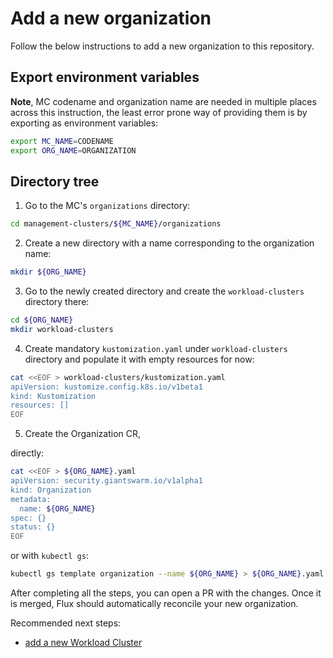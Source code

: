 # Add a new organization

Follow the below instructions to add a new organization to this repository.

## Export environment variables

**Note**, MC codename and organization name are needed in multiple places across this instruction, the least error prone way of providing them is by exporting as environment variables:

```sh
export MC_NAME=CODENAME
export ORG_NAME=ORGANIZATION
```

## Directory tree

1. Go to the MC's `organizations` directory:

```sh
cd management-clusters/${MC_NAME}/organizations
```

2. Create a new directory with a name corresponding to the organization name:

```sh
mkdir ${ORG_NAME}
```

3. Go to the newly created directory and create the `workload-clusters` directory there:

```sh
cd ${ORG_NAME}
mkdir workload-clusters
```

4. Create mandatory `kustomization.yaml` under `workload-clusters` directory and populate it with empty resources for now:

```sh
cat <<EOF > workload-clusters/kustomization.yaml
apiVersion: kustomize.config.k8s.io/v1beta1
kind: Kustomization
resources: []
EOF
```

5. Create the Organization CR,

directly:

```sh
cat <<EOF > ${ORG_NAME}.yaml
apiVersion: security.giantswarm.io/v1alpha1
kind: Organization
metadata:
  name: ${ORG_NAME}
spec: {}
status: {}
EOF
```

or with `kubectl gs`:

```sh
kubectl gs template organization --name ${ORG_NAME} > ${ORG_NAME}.yaml
```

After completing all the steps, you can open a PR with the changes. Once it is merged, Flux should automatically reconcile your new organization.

Recommended next steps:
- [add a new Workload Cluster](./add_wc.md)
